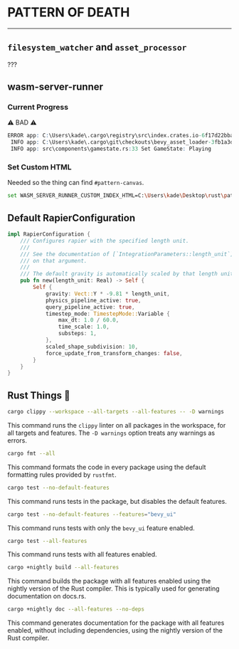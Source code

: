 # PATTERN OF DEATH

---

## `filesystem_watcher` and `asset_processor`

???

## wasm-server-runner

### Current Progress

⚠️ BAD ⚠️

```r
ERROR app: C:\Users\kade\.cargo\registry\src\index.crates.io-6f17d22bba15001f\bevy_asset-0.13.2\src\io\wasm.rs:124 Reading directories is not supported with the HttpWasmAssetReader
 INFO app: C:\Users\kade\.cargo\git\checkouts\bevy_asset_loader-3fb1a3d48c4110df\a1f2aa1\bevy_asset_loader\src\loading_state\systems.rs:142 Loading state 'bevy_splashscreen::state::splash_screen_state::SplashScreenState::Initialize' is done
 INFO app: src\components\gamestate.rs:33 Set GameState: Playing
```

### Set Custom HTML

Needed so the thing can find `#pattern-canvas`.

```bash
set WASM_SERVER_RUNNER_CUSTOM_INDEX_HTML=C:\Users\kade\Desktop\rust\pattern\pattern.html
```

## Default RapierConfiguration

```rust
impl RapierConfiguration {
    /// Configures rapier with the specified length unit.
    ///
    /// See the documentation of [`IntegrationParameters::length_unit`] for additional details
    /// on that argument.
    ///
    /// The default gravity is automatically scaled by that length unit.
    pub fn new(length_unit: Real) -> Self {
        Self {
            gravity: Vect::Y * -9.81 * length_unit,
            physics_pipeline_active: true,
            query_pipeline_active: true,
            timestep_mode: TimestepMode::Variable {
                max_dt: 1.0 / 60.0,
                time_scale: 1.0,
                substeps: 1,
            },
            scaled_shape_subdivision: 10,
            force_update_from_transform_changes: false,
        }
    }
}
```

## Rust Things 🦀

```bash
cargo clippy --workspace --all-targets --all-features -- -D warnings
```

This command runs the `clippy` linter on all packages in the workspace, for all targets and features. The `-D warnings` option treats any warnings as errors.

```bash
cargo fmt --all
```

This command formats the code in every package using the default formatting rules provided by `rustfmt`.

```bash
cargo test --no-default-features
```

This command runs tests in the package, but disables the default features.

```bash
cargo test --no-default-features --features="bevy_ui"
```

This command runs tests with only the `bevy_ui` feature enabled.

```bash
cargo test --all-features
```

This command runs tests with all features enabled.

```bash
cargo +nightly build --all-features
```

This command builds the package with all features enabled using the nightly version of the Rust compiler. This is typically used for generating documentation on docs.rs.

```bash
cargo +nightly doc --all-features --no-deps
```

This command generates documentation for the package with all features enabled, without including dependencies, using the nightly version of the Rust compiler.
